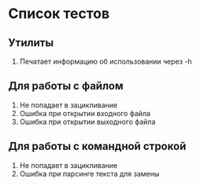 # Список тестов

## Утилиты
1. Печатает информацию об использовании через -h

## Для работы с файлом
1. Не попадает в зацикливание
2. Ошибка при открытии входного файла 
3. Ошибка при открытии выходного файла 

## Для работы с командной строкой
1. Не попадает в зацикливание
2. Ошибка при парсинге текста для замены